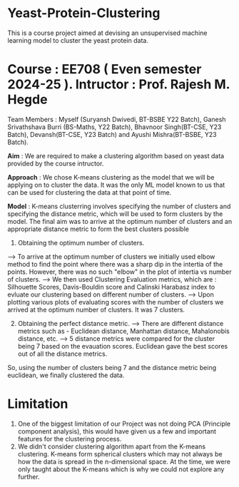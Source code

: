 # Yeast-Protein-Clustering
This is a course project aimed at devising an unsupervised machine learning model to cluster the yeast protein data.

# Course : EE708 ( Even semester 2024-25 ). Intructor : Prof. Rajesh M. Hegde
Team Members : Myself (Suryansh Dwivedi, BT-BSBE Y22 Batch), Ganesh Srivathshava Burri (BS-Maths, Y22 Batch), Bhavnoor Singh(BT-CSE, Y23 Batch), Devansh(BT-CSE, Y23 Batch) and Ayushi Mishra(BT-BSBE, Y23 Batch).

**Aim**       : We are required to make a clustering algorithm based on yeast data provided by the 
                course intructor.

**Approach**  : We chose K-means clustering as the model that we will be applying on to cluster the data.
                It was the only ML model known to us that can be used for clustering the data at that point of time.

**Model**     : K-means clusterring involves specifying the number of clusters and specifying the distance metric,
                which will be used to form clusters by the model. The final aim was to arrive at the optimum number
                of clusters and an appropriate distance metric to form the best clusters possible

1. Obtaining the optimum number of clusters.

--> To arrive at the optimum number of clusters we initially used elbow method to find the point where there was 
a sharp dip in the intertia of the points. However, there was no such "elbow" in the plot of 
intertia vs number of clusters.
--> We then used Clustering Evaluation metrics, which are : Silhouette Scores, Davis-Bouldin score and Calinski Harabasz index
to evluate our clustering based on different number of clusters.
--> Upon plotting various plots of evaluating scores with the number of clusters we arrived at the optimum
number of clusters. It was 7 clusters.

2. Obtaining the perfect distance metric.
--> There are different distance metrics such as - Euclidean distance, Manhattan distance, Mahalonobis distance, etc.
--> 5 distance metrics were compared for the cluster being 7 based on the evauation scores. Euclidean gave the best scores
   out of all the distance metrics.

So, using the number of clusters being 7 and the distance metric being euclidean, we finally clustered the data.


# Limitation
1. One of the biggest limitation of our Project was not doing PCA (Principle component analysis), this would have
   given us a few and important features for the clustering process.
2. We didn't consider clustering algorithm apart from the K-means clustering. K-means form spherical clusters
   which may not always be how the data is spread in the n-dimensional space. At the time, we were only taught
   about the K-means which is why we could not explore any further.
                

